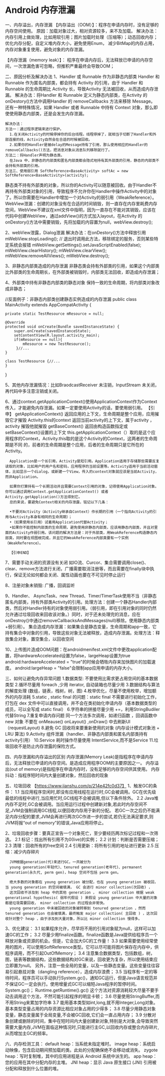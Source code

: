 # Android 内存泄漏
一、内存溢出，内存泄漏
   【内存溢出（OOM）】：程序在申请内存时，没有足够的内存空间使用。
   原因：加载对象过大，相对资源较多，来不及加载。
   解决办法：内存引用上做处理，比如用软引用；图片加载时处理（压缩等）；动态回收内存；优化内存分配，自定义堆内存大小，避免使用Enum，
   减少BitMap的内存占用，内存对象重复使用，避免对象的内存泄漏。

   【内存泄漏（memory leak）】： 程序在申请内存后，无法释放已申请的内存空间，一次泄漏危害可忽略，但推积严重最终会导致OOM；

二、原因分析及解决办法
  1、Handler 或 Runnable 作为非静态内部类  Handler 和 Runnable 作为匿名内部类，都会持有 Activity 的引用，由于 Handler 和 Runnable
    的生命周期比 Activity 长，导致Activity 无法被回收，从而造成内存泄漏。  解决办法：将Handler 和 Runnable 定义为静态内部类，在Activity 的onDestory()方法中调用Handler 的 removeCallbacks 方法来移除 Message。
    还有一种特殊情况，如果 Handler 或者 Runnable 中持有 Context 对象，那么即使使用静态内部类，还是会发生内存泄漏。

    解决办法：
    方法一：通过程序逻辑来进行保护。
      1.在关闭Activity的时候停掉你的后台线程。线程停掉了，就相当于切断了Handler和外部连接的线，Activity自然会在合适的时候被回收。
      2.如果你的Handler是被delay的Message持有了引用，那么使用相应的Handler的removeCallbacks()方法，把消息对象从消息队列移除就行了。
    方法二：将Handler声明为静态类。
      在Java 中，非静态的内部类和匿名内部类都会隐式地持有其外部类的引用，静态的内部类不会持有外部类的引用。
    方法三、使用弱引用 SoftReference<BaseActivity> softAc = new SoftReference<BaseActivity>(activity);

  静态类不持有外部类的对象，所以你的Activity可以随意被回收。由于Handler不再持有外部类对象的引用，导致程序不允许你在Handler中操作Activity中的对象了。所以你需要在Handler中增加一个对Activity的弱引用（WeakReference）。
        WebView泄漏：创建的对象没有在合适的时间销毁，则一直存在内存里耗费内存空间，WebView不建议在xml文件中指明，因为一直存在不能对其销毁，应该在代码中创建WebView，通过addView()的方式加入layout，在Activity 的onDestory()方法中需要销毁，先将加载的内容置为null，webView.destroy();

  2、webView泄露，Dialog泄漏
   解决办法：在onDestory()方法中释放引用
    mWebView.stopLoading();
    // 退出时调用此方法，移除绑定的服务，否则某些特定系统会报错
    mWebView.getSettings().setJavaScriptEnabled(false);
    mWebView.clearHistory();
    mWebView.clearView();
    mWebView.removeAllViews();
    mWebView.destroy();

  3、非静态内部类造成的内存泄漏  非静态类会持有外部类的引用，如果这个内部类比外部类的生命周期长，在外部类被销毁时，内部类无法回收，即造成内存泄漏；

  4、外部类中持有非静态内部类的静态对象  保持一致的生命周期，将内部类对象改成非静态；

  //反面例子：非静态内部类创建静态实例造成的内存泄漏
  public class MainActivity extends AppCompatActivity {

    private static TestResource mResource = null;

    @Override
    protected void onCreate(Bundle savedInstanceState) {
        super.onCreate(savedInstanceState);
        setContentView(R.layout.activity_main);
        if(mResource == null){
            mResource = new TestResource();
         }//...
    }

    class TestResource {//...
    }
  }

  5、其他内存泄漏情况：比如BraodcastReceiver 未注销，InputStream 未关闭，再代码中多注意注销或关闭。

  6、通过context.getApplicationContext()使用ApplicationContext作为Context传入，才能避免内存泄漏。如果一定要使用Activity的话，要使用弱引用。
     【引申】
      getApplicationContext() 返回应用的上下文，生命周期是整个应用，应用摧毁它才摧毁
      Activity.this的context 返回当前activity的上下文，属于activity ，activity 摧毁他就摧毁
      getBaseContext()  返回由构造函数指定或setBaseContext()设置的上下文
      this.getApplicationContext（）取的是这个应 用程序的Context，Activity.this取的是这个Activity的Context，这两者的生命周期是不同 的，前者的生命周期是整个应用，后者的生命周期只是它所在的Activity。

      Application是一个长引用，Activity是短引用。Application适用于存储那些需要反复读取的对象，比如用户的用户名和密码，应用程序的当前设置等。Activity适用于当前活动窗体，比如显示一个dialog，或新建一个View，传入的context对象就应该是当前Activity，而非Application。

      如果你打算持有一个长期活动并且需要Context引用的对象，记得使用Application对象。你可以通过调用Context.getApplicationContext() 或者 Activity.getApplication()方法得到它。
      总的来说，要避免Context相关的内存泄露，铭记以下几条：

      •不要对Activity（Activity继承自Context）作长期的引用（一个指向Activity的引用与Activity本身有相同的生命周期）；
      •（如果使用长引用）试着用Application代替Activity；
      •如果你不能控制内部类的生命周期，避免使用非静态内部类，应该用静态内部类，并且对里面的Activity作弱引用。该问题的解决方法是：对于外部类，用WeakReference构造静态内部类，同时要在视图根完成，并且它的WeakReference内部类要有一个实例（WeakReference）。

      【引申END】

  7、需要手动关闭的资源没有关闭
    如IO流、Curcor、集合需要调用close()、clear、remove方法进行关闭，广播需要取消注册等，而且需要在finally块中执行，保证无论如何都会关闭、属性动画也要在不可见时停止运行

  8、注册对象未销毁: 广播，回调监听

  9、Handler、 AsyncTask、new Thread、Timer/TimerTask使用不当（非静态匿名内部类，持有外部类Activity的引用。处理方法：创建一个静态Handler内部类，然后对Handler持有的对象使用弱引用。（弱引用，即在引用对象的同时仍然允许通过垃圾回收来回收该对象。）同时，对于还未处理完的消息，应在onDestroy()中通过removeCallbacksAndMessages(null)移除。使用静态内部类+弱引用）。
    集合造成内存泄漏：如果集合是静态变量，生命周期和app一致，它持有集合中对象的引用，导致这些对象无法被释放，造成内存泄漏。处理方法：释放集合对象，置空集合，以回收空间

  10、上传图片造成OOM问题：在androidmenifest.xml文件中更改application配置，将hardwareAccelerated设置为false，largeHeap设置为true
     android:hardwareAccelerated = "true"的时候会牺牲内存来加快图片的加载速度。
     android:largeHeap = "false"会限制app应用申请的内存大小。

三、如何让避免内存异常问题
  1.数据类型: 不要使用比需求更占用空间的基本数据类型
  2.循环尽量用 foreach ,少用 iterator, 自动装箱也尽量少用
  3.数据结构与算法的解度处理 (数组，链表，栈树，树，图)
  4.枚举优化，尽量不使用枚举，增加额外的内存消耗
  5.static , static final 的问题：static final 不需要进行初始化工作，打包在 dex 文件中可以直接调用，并不会在类初始化申请内存（基本数据类型的成员，可以全写成 static final）
  6.字符串的拼接尽量少用 +=，利用StringBudiler代替String
  7.重复申请内存问题  同一个方法多次调用，如递归函数 ，回调函数中 new 对象
  不要在 onMeause() onLayout() ,onDraw() 中去刷新UI（requestLayout)
  8.避免 GC 回收将来要重新使用的对象 (内存设计模式对象池 + LRU 算法)
  9.Activity 组件泄漏（handler、非静态内部类和匿名内部类持有activity引用）
  10.Service 耗时操作尽量使用 IntentService,而不是Service
  11.垃圾回收不是防止内存泄露的保险方式。

四、内存泄漏和内存溢出的区别
  内存泄漏(Memory Leak)是指程序在申请内存后，无法释放已申请的内存空间。是造成应用程序OOM的主要原因之一。
  内存溢出(out of memory)是指程序在申请内存时，没有足够的内存空间供其使用。
  内存抖动：指程序短时间内大量创建对象，然后回收的现象

五、垃圾回收 【https://www.jianshu.com/p/214e42fc0d37】
   1、触发GC的条件：
      1.1 当应用程序空闲时,即没有应用线程在运行时,GC会被调用。GC在优先级最低的线程中进行,当应用忙时,GC线程不会被调用,但以下条件除外。
      2.2 Java堆内存不足时,GC会被调用。当应用运行过程中创建新对象,若此时内存空间不足,JVM会强制调用GC线程,以便回收内存用于新的分配。
          若GC一次之后仍不能满足内存分配的要求,JVM会再进行两次GC作进一步的尝试,若仍无法满足要求,则 JVM将报“out of memory”的错误,Java应用将停止。

   2、垃圾回收步骤：要真正宣告一个对象死亡，至少要经历两次标记过程和一次筛选。
      2.1 标记：找出所有引用不为0(live)的实例；
      2.2 计划：判断是否需要压缩；
      2.3 清理：回收所有的free空间
      2.4 引用更新：将所有引用的地址进行更新
      2.5 压缩：减少内存碎片

      JVM根据generation(代)来进行GC，一共被分为
      young generation(年轻代)、tenured generation(老年代)、permanent generation(永久代, perm gen)，heap 空间不包括 perm gen。

      绝大多数的对象都在 young generation 被分配，也在 young generation 被收回，当 young generation 的空间被填满， GC 会进行 minor collection(次回收) ，
      这次回收不涉及到 heap 中的其他 generation ， minor collection 根据 weak generational hypothesis( 弱年代假设 ) 来假设 young generation 中大量的对象都是垃圾需要回收， minor collection 的过程会非常快。
      young generation 中未被回收的对象被转移到 tenured generation ，然而 tenured generation 也会被填满，最终触发 major collection( 主回收 ) ，这次回收针对整个 heap ，由于涉及到大量对象，所以比 minor collection 慢得多。

   3、优化建议：
      3.1 如果程序允许，尽早将不用的引用对象赋为null，这样可以加速GC的工作；
      3.2 尽量少用finalize函数。finalize函数是Java提供给程序员一个释放对象或资源的机会。但是，它会加大GC的工作量！
      3.3 如果需要使用经常使用的图片，可以使用SoftReference类型。它可以尽可能将图片保存在内存中，供程序调用，而不引起OutOfMemory；
      3.4 注意集合数据类型，包括数组，树，图，链表等数据结构，这些数据结构对GC来说，回收更为复杂，所以使用结束应立即置为null。
          另外，注意一些全局的变量，以及一些静态变量。这些变量往往容易引起悬挂对象（dangling reference），造成内存浪费；
      3.5 当程序有一定的等待时间，程序员可以手动执行System.gc()，通知GC运行，但是Java语言规范并不保证GC一定会执行。使用增量式GC可以缩短Java程序的暂停时间。
          System.gc()； Runtime.getRuntime().gc() 这个方法对资源消耗较大尽量不要手动去调用这个方法，不然可能引起程序的明显卡顿；
      3.6 尽量使用StringBuffer,而不用String来累加字符串
      3.7 能用基本类型如int,long,就不用Integer,Long对象。基本类型变量占用的内存资源比相应对象占用的少得多；
      3.8 尽量少用静态对象变量，静态变量属于全局变量,不会被GC回收,它们会一直占用内存；
      3.9 分散对象创建或删除的时间，集中在短时间内大量创建新对象,特别是大对象,会导致突然需要大量内存,JVM在面临这种情况时,只能进行主GC,以回收内存或整合内存碎片,从而增加主GC的频率。

六、内存检测工具：
    default heap：当系统未指定堆时。
    image heap：系统启动映像，包含启动期间预加载的类。此处的分配确保绝不会移动或消失。
    zygote heap：写时复制堆，其中的应用进程是从 Android 系统中派生的。
    app heap：您的应用在其中分配内存的主堆。
    JNI heap：显示 Java 原生接口 (JNI) 引用被分配和释放到什么位置的堆。







